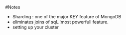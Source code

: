 #Notes
 - Sharding : one of the major KEY feature of MongoDB
 - eliminates joins of sql..!most powerfull feature.
 - setting up your cluster
